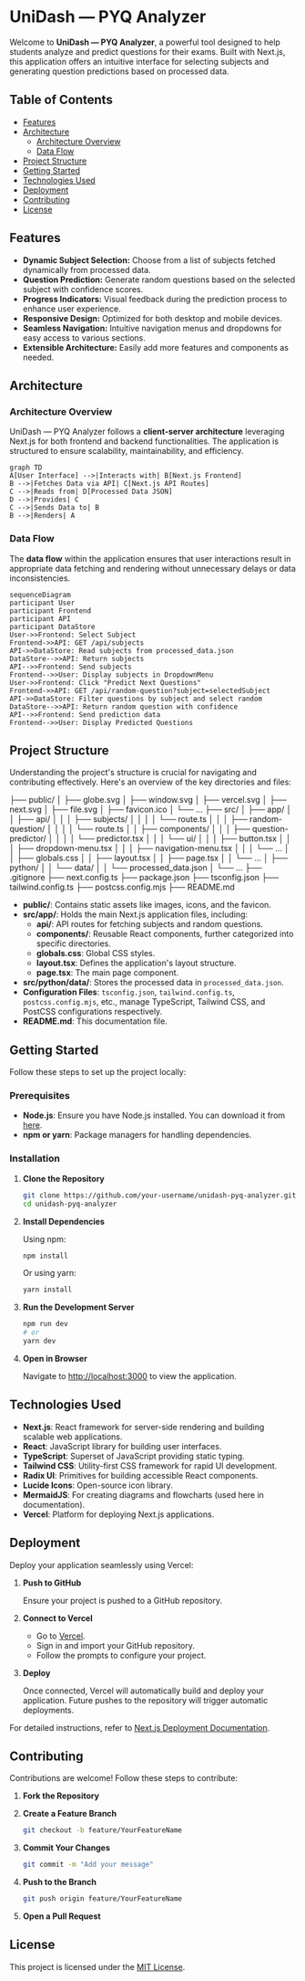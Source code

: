 # UniDash — PYQ Analyzer

Welcome to **UniDash — PYQ Analyzer**, a powerful tool designed to help students analyze and predict questions for their exams. Built with Next.js, this application offers an intuitive interface for selecting subjects and generating question predictions based on processed data.

## Table of Contents

- [Features](#features)
- [Architecture](#architecture)
  - [Architecture Overview](#architecture-overview)
  - [Data Flow](#data-flow)
- [Project Structure](#project-structure)
- [Getting Started](#getting-started)
- [Technologies Used](#technologies-used)
- [Deployment](#deployment)
- [Contributing](#contributing)
- [License](#license)

## Features

- **Dynamic Subject Selection:** Choose from a list of subjects fetched dynamically from processed data.
- **Question Prediction:** Generate random questions based on the selected subject with confidence scores.
- **Progress Indicators:** Visual feedback during the prediction process to enhance user experience.
- **Responsive Design:** Optimized for both desktop and mobile devices.
- **Seamless Navigation:** Intuitive navigation menus and dropdowns for easy access to various sections.
- **Extensible Architecture:** Easily add more features and components as needed.

## Architecture

### Architecture Overview

UniDash — PYQ Analyzer follows a **client-server architecture** leveraging Next.js for both frontend and backend functionalities. The application is structured to ensure scalability, maintainability, and efficiency.

```mermaid
graph TD
A[User Interface] -->|Interacts with| B[Next.js Frontend]
B -->|Fetches Data via API| C[Next.js API Routes]
C -->|Reads from| D[Processed Data JSON]
D -->|Provides| C
C -->|Sends Data to| B
B -->|Renders| A
```

### Data Flow

The **data flow** within the application ensures that user interactions result in appropriate data fetching and rendering without unnecessary delays or data inconsistencies.

```mermaid
sequenceDiagram
participant User
participant Frontend
participant API
participant DataStore
User->>Frontend: Select Subject
Frontend->>API: GET /api/subjects
API->>DataStore: Read subjects from processed_data.json
DataStore-->>API: Return subjects
API-->>Frontend: Send subjects
Frontend-->>User: Display subjects in DropdownMenu
User->>Frontend: Click "Predict Next Questions"
Frontend->>API: GET /api/random-question?subject=selectedSubject
API->>DataStore: Filter questions by subject and select random
DataStore-->>API: Return random question with confidence
API-->>Frontend: Send prediction data
Frontend-->>User: Display Predicted Questions
```

## Project Structure

Understanding the project's structure is crucial for navigating and contributing effectively. Here's an overview of the key directories and files:

├── public/
│   ├── globe.svg
│   ├── window.svg
│   ├── vercel.svg
│   ├── next.svg
│   ├── file.svg
│   ├── favicon.ico
│   └── ...
├── src/
│   ├── app/
│   │   ├── api/
│   │   │   ├── subjects/
│   │   │   │   └── route.ts
│   │   │   ├── random-question/
│   │   │   │   └── route.ts
│   │   ├── components/
│   │   │   ├── question-predictor/
│   │   │   │   └── predictor.tsx
│   │   │   └── ui/
│   │   │       ├── button.tsx
│   │   │       ├── dropdown-menu.tsx
│   │   │       ├── navigation-menu.tsx
│   │   │       └── ...
│   │   ├── globals.css
│   │   ├── layout.tsx
│   │   ├── page.tsx
│   │   └── ...
│   ├── python/
│   │   └── data/
│   │       └── processed_data.json
│   └── ...
├── .gitignore
├── next.config.ts
├── package.json
├── tsconfig.json
├── tailwind.config.ts
├── postcss.config.mjs
├── README.md



- **public/**: Contains static assets like images, icons, and the favicon.
- **src/app/**: Holds the main Next.js application files, including:
  - **api/**: API routes for fetching subjects and random questions.
  - **components/**: Reusable React components, further categorized into specific directories.
  - **globals.css**: Global CSS styles.
  - **layout.tsx**: Defines the application's layout structure.
  - **page.tsx**: The main page component.
- **src/python/data/**: Stores the processed data in `processed_data.json`.
- **Configuration Files**: `tsconfig.json`, `tailwind.config.ts`, `postcss.config.mjs`, etc., manage TypeScript, Tailwind CSS, and PostCSS configurations respectively.
- **README.md**: This documentation file.

## Getting Started

Follow these steps to set up the project locally:

### Prerequisites

- **Node.js**: Ensure you have Node.js installed. You can download it from [here](https://nodejs.org/).
- **npm or yarn**: Package managers for handling dependencies.

### Installation

1. **Clone the Repository**

   ```bash
   git clone https://github.com/your-username/unidash-pyq-analyzer.git
   cd unidash-pyq-analyzer
   ```

2. **Install Dependencies**

   Using npm:

   ```bash
   npm install
   ```

   Or using yarn:

   ```bash
   yarn install
   ```

3. **Run the Development Server**

   ```bash
   npm run dev
   # or
   yarn dev
   ```

4. **Open in Browser**

   Navigate to [http://localhost:3000](http://localhost:3000) to view the application.

## Technologies Used

- **Next.js**: React framework for server-side rendering and building scalable web applications.
- **React**: JavaScript library for building user interfaces.
- **TypeScript**: Superset of JavaScript providing static typing.
- **Tailwind CSS**: Utility-first CSS framework for rapid UI development.
- **Radix UI**: Primitives for building accessible React components.
- **Lucide Icons**: Open-source icon library.
- **MermaidJS**: For creating diagrams and flowcharts (used here in documentation).
- **Vercel**: Platform for deploying Next.js applications.

## Deployment

Deploy your application seamlessly using Vercel:

1. **Push to GitHub**

   Ensure your project is pushed to a GitHub repository.

2. **Connect to Vercel**

   - Go to [Vercel](https://vercel.com/).
   - Sign in and import your GitHub repository.
   - Follow the prompts to configure your project.

3. **Deploy**

   Once connected, Vercel will automatically build and deploy your application. Future pushes to the repository will trigger automatic deployments.

For detailed instructions, refer to [Next.js Deployment Documentation](https://nextjs.org/docs/app/building-your-application/deploying).

## Contributing

Contributions are welcome! Follow these steps to contribute:

1. **Fork the Repository**

2. **Create a Feature Branch**

   ```bash
   git checkout -b feature/YourFeatureName
   ```

3. **Commit Your Changes**

   ```bash
   git commit -m "Add your message"
   ```

4. **Push to the Branch**

   ```bash
   git push origin feature/YourFeatureName
   ```

5. **Open a Pull Request**

## License

This project is licensed under the [MIT License](LICENSE).
